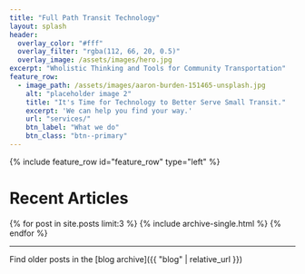 ```yaml
---
title: "Full Path Transit Technology"
layout: splash
header:
  overlay_color: "#fff"
  overlay_filter: "rgba(112, 66, 20, 0.5)"
  overlay_image: /assets/images/hero.jpg
excerpt: "Wholistic Thinking and Tools for Community Transportation"
feature_row:
  - image_path: /assets/images/aaron-burden-151465-unsplash.jpg
    alt: "placeholder image 2"
    title: "It's Time for Technology to Better Serve Small Transit."
    excerpt: 'We can help you find your way.'
    url: "services/"
    btn_label: "What we do"
    btn_class: "btn--primary"
---
```


{% include feature_row id="feature_row" type="left" %}

# Recent Articles
{% for post in site.posts limit:3 %}
  {% include archive-single.html %}
{% endfor %}

---
Find older posts in the [blog archive]({{ "blog" | relative_url }})
